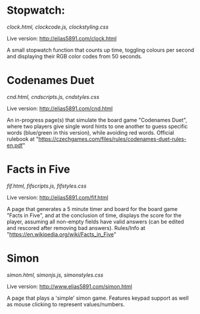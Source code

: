 # Stopwatch:
*clock.html, clockcode.js, clockstyling.css*

Live version:  http://elias5891.com/clock.html

A small stopwatch function that counts up time, toggling colours per second and displaying their RGB color codes from 50 seconds.

# Codenames Duet
*cnd.html, cndscripts.js, cndstyles.css*

Live version:  http://elias5891.com/cnd.html

An in-progress page(s) that simulate the board game "Codenames Duet", where two players give single word hints to one another to guess specific words (blue/green in this version), while avoiding red words.  Official rulebook at "https://czechgames.com/files/rules/codenames-duet-rules-en.pdf"

# Facts in Five
*fif.html, fifscripts.js, fifstyles.css*

Live version:  http://elias5891.com/fif.html

A page that generates a 5 minute timer and board for the board game "Facts in Five", and at the conclusion of time, displays the score for the player, assuming all non-empty fields have valid answers (can be edited and rescored after removing bad answers).  Rules/Info at "https://en.wikipedia.org/wiki/Facts_in_Five"

# Simon
*simon.html, simonjs.js, simonstyles.css*

Live version:  http://www.elias5891.com/simon.html

A page that plays a 'simple' simon game.  Features keypad support as well as mouse clicking to represent values/numbers.
